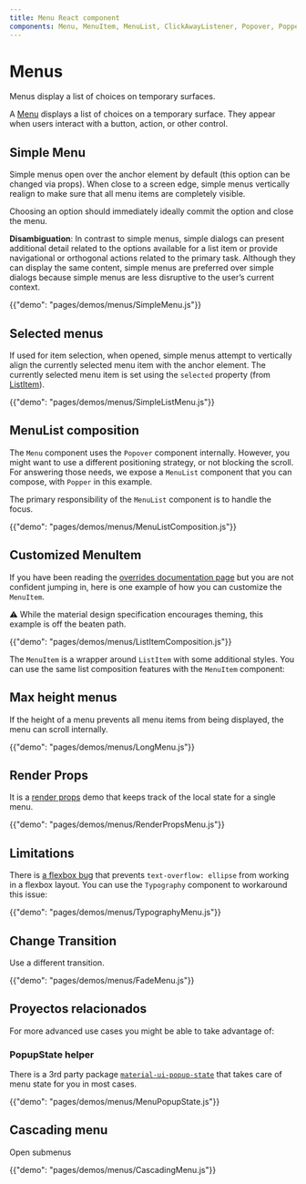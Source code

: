 ```yaml
---
title: Menu React component
components: Menu, MenuItem, MenuList, ClickAwayListener, Popover, Popper
---
```

# Menus

<p class="description">Menus display a list of choices on temporary surfaces.</p>

A [Menu](https://material.io/design/components/menus.html) displays a list of choices on a temporary surface. They appear when users interact with a button, action, or other control.

## Simple Menu

Simple menus open over the anchor element by default (this option can be changed via props). When close to a screen edge, simple menus vertically realign to make sure that all menu items are completely visible.

Choosing an option should immediately ideally commit the option and close the menu.

**Disambiguation**: In contrast to simple menus, simple dialogs can present additional detail related to the options available for a list item or provide navigational or orthogonal actions related to the primary task. Although they can display the same content, simple menus are preferred over simple dialogs because simple menus are less disruptive to the user’s current context.

{{"demo": "pages/demos/menus/SimpleMenu.js"}}

## Selected menus

If used for item selection, when opened, simple menus attempt to vertically align the currently selected menu item with the anchor element. The currently selected menu item is set using the `selected` property (from [ListItem](/api/list-item/)).

{{"demo": "pages/demos/menus/SimpleListMenu.js"}}

## MenuList composition

The `Menu` component uses the `Popover` component internally. However, you might want to use a different positioning strategy, or not blocking the scroll. For answering those needs, we expose a `MenuList` component that you can compose, with `Popper` in this example.

The primary responsibility of the `MenuList` component is to handle the focus.

{{"demo": "pages/demos/menus/MenuListComposition.js"}}

## Customized MenuItem

If you have been reading the [overrides documentation page](/customization/overrides/) but you are not confident jumping in, here is one example of how you can customize the `MenuItem`.

⚠️ While the material design specification encourages theming, this example is off the beaten path.

{{"demo": "pages/demos/menus/ListItemComposition.js"}}

The `MenuItem` is a wrapper around `ListItem` with some additional styles. You can use the same list composition features with the `MenuItem` component:

## Max height menus

If the height of a menu prevents all menu items from being displayed, the menu can scroll internally.

{{"demo": "pages/demos/menus/LongMenu.js"}}

## Render Props

It is a [render props](https://reactjs.org/docs/render-props.html) demo that keeps track of the local state for a single menu.

{{"demo": "pages/demos/menus/RenderPropsMenu.js"}}

## Limitations

There is [a flexbox bug](https://bugs.chromium.org/p/chromium/issues/detail?id=327437) that prevents `text-overflow: ellipse` from working in a flexbox layout. You can use the `Typography` component to workaround this issue:

{{"demo": "pages/demos/menus/TypographyMenu.js"}}

## Change Transition

Use a different transition.

{{"demo": "pages/demos/menus/FadeMenu.js"}}

## Proyectos relacionados

For more advanced use cases you might be able to take advantage of:

### PopupState helper

There is a 3rd party package [`material-ui-popup-state`](https://github.com/jcoreio/material-ui-popup-state) that takes care of menu state for you in most cases.

{{"demo": "pages/demos/menus/MenuPopupState.js"}}

## Cascading menu

Open submenus

{{"demo": "pages/demos/menus/CascadingMenu.js"}}